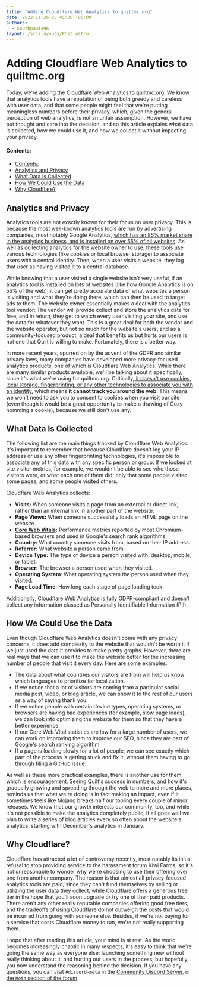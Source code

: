 ```yaml
---
title: "Adding Cloudflare Web Analytics to quiltmc.org"
date: 2022-11-26 23:45:00 -00:00
authors:
  - Southpaw1496
layout: /src/layouts/Post.astro
---
```

# Adding Cloudflare Web Analytics to quiltmc.org
Today, we're adding the Cloudflare Web Analytics to quiltmc.org. We know that analytics tools have a reputation of being both greedy and careless with user data, and that some people might feel that we're putting meaningless numbers before their privacy, which, given the general perception of web analytics, is not an unfair assumption. However, we have put thought and care into the decision, and so this article explains what data is collected, how we could use it, and how we collect it without impacting your privacy.

<!-- MORE -->

#### Contents:
- [Contents:](#contents)
- [Analytics and Privacy](#analytics-and-privacy)
- [What Data Is Collected](#what-data-is-collected)
- [How We Could Use the Data](#how-we-could-use-the-data)
- [Why Cloudflare?](#why-cloudflare)


## Analytics and Privacy
Analytics tools are not exactly known for their focus on user privacy. This is because the most well-known analytics tools are run by advertising companies, most notably Google Analytics, [which has an 85% market share in the analytics business, and is installed on over 55% of all websites](https://w3techs.com/technologies/overview/traffic_analysis). As well as collecting analytics for the website owner to use, these tools use various technologies (like cookies or local browser storage) to associate users with a central identity. Then, when a user visits a website, they log that user as having visited it to a central database. 

While knowing that a user visited a single website isn't very useful, if an analytics tool is installed on lots of websites (like how Google Analytics is on 55% of the web), it can get pretty accurate data of what websites a person is visiting and what they're doing there, which can then be used to target ads to them. The website owner essentially makes a deal with the analytics tool vendor: The vendor will provide collect and store the analytics data for free, and in return, they get to watch every user visiting your site, and use the data for whatever they want. This is a great deal for both the vendor and the website operator, but not so much for the website's users, and as a community-focused product, a deal that benefits us but hurts our users is not one that Quilt is willing to make. Fortunately, there is a better way.

In more recent years, spurred on by the advent of the GDPR and similar privacy laws, many companies have developed more privacy-focused analytics products, one of which is Cloudflare Web Analytics. While there are many similar products available, we'll be talking about it specifically, since it's what we're using for quiltmc.org. Critically,[ it doesn't use cookies, local storage, fingerprinting, or any other technologies to associate you with an identity](https://www.cloudflare.com/en-gb/web-analytics/), which means **it cannot track you around the web**. This means we won't need to ask you to consent to cookies when you visit our site (even though it would be a great opportunity to make a drawing of Cozy nomming a cookie), because we still don't use any.

## What Data Is Collected
The following list are the main things tracked by Cloudflare Web Analytics. It's important to remember that because Cloudflare doesn't log your IP address or use any other fingerprinting technologies, it's impossible to associate any of this data with any specific person or group. If we looked at site visitor metrics, for example, we wouldn't be able to see who those visitors were, or what each one of them did; only that some people visited some pages, and some people visited others.

Cloudflare Web Analytics collects:
- **Visits:** When someone visits a page from an external or direct link, rather than an internal link in another part of the website.
- **Page Views:** When someone successfully loads an HTML page on the website.
- **[Core Web Vitals](https://www.cloudflare.com/en-gb/learning/performance/what-are-core-web-vitals/):** Performance metrics reported by most Chromium-based browsers and used in Google's search rank algorithms
- **Country:** What country someone visits from, based on their IP address.
- **Referrer:** What website a person came from.
- **Device Type:** The type of device a person visited with: desktop, mobile, or tablet.
- **Browser:** The browser a person used when they visited.
- **Operating System**: What operating system the person used when they visited.
- **Page Load Time**: How long each stage of page loading took.

Additionally, Cloudflare Web Analytics [is fully GDPR-compliant](https://www.cloudflare.com/en-gb/gdpr/introduction/) and doesn't collect any information classed as Personally Identifiable Information (PII).

## How We Could Use the Data
Even though Cloudflare Web Analytics doesn't come with any privacy concerns, it does add complexity to the website that wouldn't be worth it if we just used the data it provides to make pretty graphs. However, there are real ways that we can use it to make the website better for the increasing number of people that visit it every day. Here are some examples:
- The data about what countries our visitors are from will help us know which languages to prioritize for localization.
- If we notice that a lot of visitors are coming from a particular social media post, video, or blog article, we can show it to the rest of our users as a way of saying thank you.
- If we notice people with certain device types, operating systems, or browsers are having bad experiences (for example, slow page loads), we can look into optimizing the website for them so that they have a better experience.
- If our Core Web Vital statistics are low for a large number of users, we can work on improving them to improve our SEO, since they are part of Google's search ranking algorithm.
- If a page is loading slowly for a lot of people, we can see exactly which part of the process is getting stuck and fix it, without them having to go through filing a GitHub issue.

As well as these more practical examples, there is another use for them, which is encouragement. Seeing Quilt's success in numbers, and how it's gradually growing and spreading through the web to more and more places, reminds us that what we're doing is in fact making an impact, even if it sometimes feels like Mojang breaks half our tooling every couple of minor releases. We know that our growth interests our community, too, and while it's not possible to make the analytics completely public, if all goes well we plan to write a series of blog articles every so often about the website's analytics, starting with December's analytics in January. 

## Why Cloudflare?
Cloudflare has attracted a lot of controversy recently, most notably its initial refusal to stop providing service to the harassment forum Kiwi Farms, so it's not unreasonable to wonder why we're choosing to use their offering over one from another company. The reason is that almost all privacy-focused analytics tools are paid, since they can't fund themselves by selling or utilizing the user data they collect, while Cloudflare offers a generous free tier in the hope that you'll soon upgrade or try one of their paid products. There aren't any other really reputable companies offering good free tiers, and the tradeoffs of using Cloudflare do not outweigh the costs that would be incurred from going with someone else. Besides, if we're not paying for a service that costs Cloudflare money to run, we're not really supporting them.

I hope that after reading this article, your mind is at rest. As the world becomes increasingly chaotic in many respects, it's easy to think that we're going the same way as everyone else: launching something new without really thinking about it, and hurting our users in the process, but hopefully, you now understand the reasoning behind the decision. If you have any questions, you can visit `#discord-meta` in the [Community Discord Server](https://discord.quiltmc.org), or [the `Meta` section of the forum](https://forum.quiltmc.org/c/quilt/meta/).